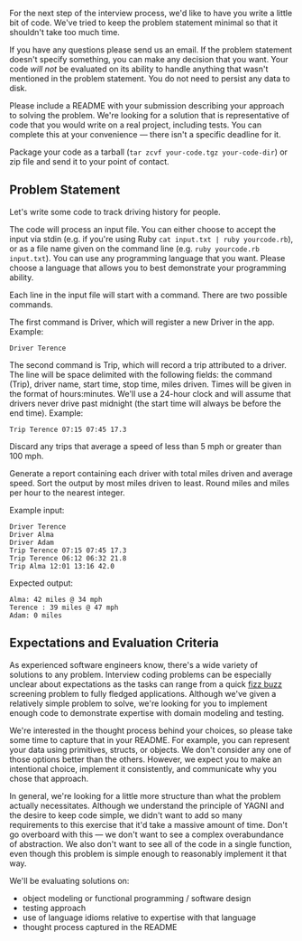 For the next step of the interview process, we'd like to have you write a
little bit of code. We've tried to keep the problem statement minimal so that
it shouldn't take too much time.  

If you have any questions please send us an email. If the problem statement
doesn't specify something, you can make any decision that you want. Your code
*will not* be evaluated on its ability to handle anything that wasn't mentioned
in the problem statement. You do not need to persist any data to disk.

Please include a README with your submission describing your approach to
solving the problem.  We're looking for a solution that is representative of
code that you would write on a real project, including tests. You can complete
this at your convenience — there isn't a specific deadline for it.

Package your code as a tarball (`tar zcvf your-code.tgz your-code-dir`) or zip
file and send it to your point of contact.

## Problem Statement

Let's write some code to track driving history for people.

The code will process an input file. You can either choose to accept the input
via stdin (e.g. if you're using Ruby `cat input.txt | ruby yourcode.rb`), or as
a file name given on the command line (e.g. `ruby yourcode.rb input.txt`). You
can use any programming language that you want. Please choose a language that
allows you to best demonstrate your programming ability.

Each line in the input file will start with a command. There are two possible
commands.

The first command is Driver, which will register a new Driver in the app.
Example:

`Driver Terence`

The second command is Trip, which will record a trip attributed to a driver.
The line will be space delimited with the following fields: the command (Trip),
driver name, start time, stop time, miles driven. Times will be given in the
format of hours:minutes. We'll use a 24-hour clock and will assume that drivers
never drive past midnight (the start time will always be before the end time).
Example:

`Trip Terence 07:15 07:45 17.3`

Discard any trips that average a speed of less than 5 mph or greater than 100
mph.

Generate a report containing each driver with total miles driven and average
speed. Sort the output by most miles driven to least. Round miles and miles per
hour to the nearest integer.

Example input:

```
Driver Terence
Driver Alma
Driver Adam
Trip Terence 07:15 07:45 17.3
Trip Terence 06:12 06:32 21.8
Trip Alma 12:01 13:16 42.0
```

Expected output:

```
Alma: 42 miles @ 34 mph
Terence : 39 miles @ 47 mph
Adam: 0 miles
```

## Expectations and Evaluation Criteria

As experienced software engineers know, there's a wide variety of solutions to
any problem. Interview coding problems can be especially unclear about
expectations as the tasks can range from a quick [fizz
buzz](http://wiki.c2.com/?FizzBuzzTest) screening problem to fully fledged
applications. Although we've given a relatively simple problem to solve, we're
looking for you to implement enough code to demonstrate expertise with domain
modeling and testing.

We're interested in the thought process behind your choices, so please take
some time to capture that in your README. For example, you can represent your
data using primitives, structs, or objects. We don't consider any one of those
options better than the others. However, we expect you to make an intentional
choice, implement it consistently, and communicate why you chose that approach.

In general, we're looking for a little more structure than what the problem
actually necessitates. Although we understand the principle of YAGNI and the
desire to keep code simple, we didn't want to add so many requirements to this
exercise that it'd take a massive amount of time. Don't go overboard with this
— we don't want to see a complex overabundance of abstraction. We also don't
want to see all of the code in a single function, even though this problem is
simple enough to reasonably implement it that way.

We'll be evaluating solutions on:

* object modeling or functional programming / software design
* testing approach
* use of language idioms relative to expertise with that language
* thought process captured in the README